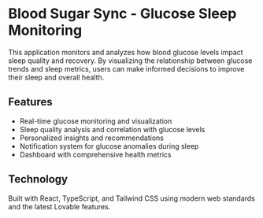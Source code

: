 
# Blood Sugar Sync - Glucose Sleep Monitoring

This application monitors and analyzes how blood glucose levels impact sleep quality and recovery. By visualizing the relationship between glucose trends and sleep metrics, users can make informed decisions to improve their sleep and overall health.

## Features

- Real-time glucose monitoring and visualization
- Sleep quality analysis and correlation with glucose levels
- Personalized insights and recommendations
- Notification system for glucose anomalies during sleep
- Dashboard with comprehensive health metrics

## Technology

Built with React, TypeScript, and Tailwind CSS using modern web standards and the latest Lovable features.

